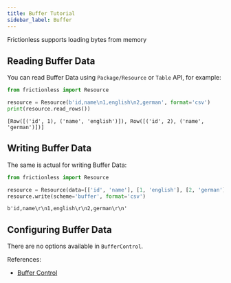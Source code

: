 ```yaml
---
title: Buffer Tutorial
sidebar_label: Buffer
---
```


Frictionless supports loading bytes from memory

## Reading Buffer Data

You can read Buffer Data using `Package/Resource` or `Table` API, for example:


```python
from frictionless import Resource

resource = Resource(b'id,name\n1,english\n2,german', format='csv')
print(resource.read_rows())
```

    [Row([('id', 1), ('name', 'english')]), Row([('id', 2), ('name', 'german')])]


## Writing Buffer Data

The same is actual for writing Buffer Data:


```python
from frictionless import Resource

resource = Resource(data=[['id', 'name'], [1, 'english'], [2, 'german']])
resource.write(scheme='buffer', format='csv')
```




    b'id,name\r\n1,english\r\n2,german\r\n'



## Configuring Buffer Data

There are no options available in `BufferControl`.

References:
- [Buffer Control](../../references/schemes-reference.md#buffer)
